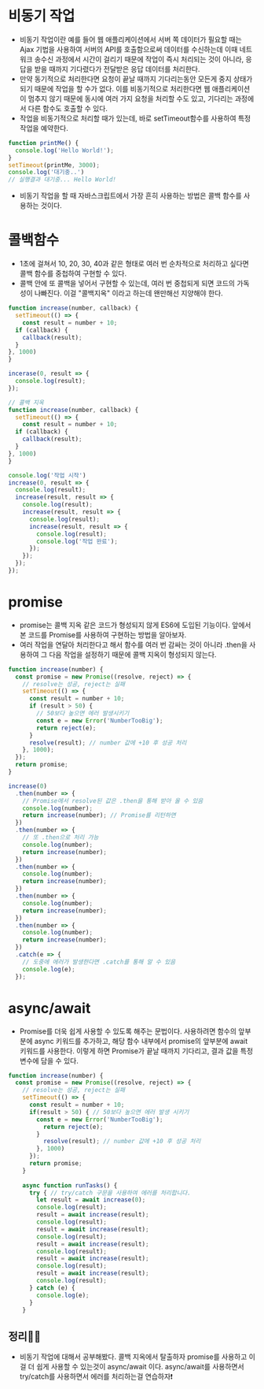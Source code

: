 # 비동기 작업

- 비동기 작업이란 예를 들어 웹 애플리케이션에서 서버 쪽 데이터가 필요할 때는 Ajax 기법을 사용하여 서버의 API를 호출함으로써 데이터를 수신하는데 이때 네트워크 송수신 과정에서 시간이 걸리기 때문에 작업이 즉시 처리되는 것이 아니라, 응답을 받을 때까지 기다렸다가 전달받은 응답 데이터를 처리한다.
- 만약 동기적으로 처리한다면 요청이 끝날 때까지 기다리는동안 모든게 중지 상태가 되기 때문에 작업을 할 수가 없다. 이를 비동기적으로 처리한다면 웹 애플리케이션이 멈추지 않기 때문에 동시에 여러 가지 요청을 처리할 수도 있고, 기다리는 과정에서 다른 함수도 호출할 수 있다.
- 작업을 비동기적으로 처리할 때가 있는데, 바로 setTimeout함수를 사용하여 특정 작업을 예약한다.
```javascript
function printMe() {
  console.log('Hello World!');
}
setTimeout(printMe, 3000);
console.log('대기중..')
// 실행결과 대기중... Hello World!
```
- 비동기 작업을 할 때 자바스크립트에서 가장 흔히 사용하는 방법은 콜백 함수를 사용하는 것이다.

# 콜백함수
- 1초에 걸쳐서 10, 20, 30, 40과 같은 형태로 여러 번 순차적으로 처리하고 싶다면 콜백 함수를 중첩하여 구현할 수 있다.
- 콜백 안에 또 콜백을 넣어서 구현할 수 있는데, 여러 번 중첩되게 되면 코드의 가독성이 나빠진다. 이걸 "콜백지옥" 이라고 하는데 왠만해선 지양해야 한다.
```javascript
function increase(number, callback) {
  setTimeout(() => {
    const result = number + 10;
  if (callback) {
    callback(result);
  }
}, 1000)
}

incerase(0, result => {
  console.log(result);
});

// 콜백 지옥
function increase(number, callback) {
  setTimeout(() => {
    const result = number + 10;
  if (callback) {
    callback(result);
  }
}, 1000)
}

console.log('작업 시작')
increase(0, result => {
  console.log(result);
  increase(result, result => {
    console.log(result);
    increase(result, result => {
      console.log(result);
      increase(result, result => {
        console.log(result);
        console.log('작업 완료');
      });
    });
  });
});
```

# promise
- promise는 콜백 지옥 같은 코드가 형성되지 않게 ES6에 도입된 기능이다. 앞에서 본 코드를 Promise를 사용하여 구현하는 방법을 알아보자.
- 여러 작업을 연달아 처리한다고 해서 함수를 여러 번 감싸는 것이 아니라 .then을 사용하여 그 다음 작업을 설정하기 때문에 콜백 지옥이 형성되지 않는다.
```javascript
function increase(number) {
  const promise = new Promise((resolve, reject) => {
    // resolve는 성공, reject는 실패
    setTimeout(() => {
      const result = number + 10;
      if (result > 50) {
        // 50보다 높으면 에러 발생시키기
        const e = new Error('NumberTooBig');
        return reject(e);
      }
      resolve(result); // number 값에 +10 후 성공 처리
    }, 1000);
  });
  return promise;
}

increase(0)
  .then(number => {
    // Promise에서 resolve된 값은 .then을 통해 받아 올 수 있음
    console.log(number);
    return increase(number); // Promise를 리턴하면
  })
  .then(number => {
    // 또 .then으로 처리 가능
    console.log(number);
    return increase(number);
  })
  .then(number => {
    console.log(number);
    return increase(number);
  })
  .then(number => {
    console.log(number);
    return increase(number);
  })
  .then(number => {
    console.log(number);
    return increase(number);
  })
  .catch(e => {
    // 도중에 에러가 발생한다면 .catch를 통해 알 수 있음
    console.log(e);
  });
```

# async/await
- Promise를 더욱 쉽게 사용할 수 있도록 해주는 문법이다. 사용하려면 함수의 앞부분에 async 키워드를 추가하고, 해당 함수 내부에서 promise의 앞부분에 await 키워드를 사용한다. 이렇게 하면 Promise가 끝날 때까지 기다리고, 결과 값을 특정 변수에 담을 수 있다.
```javascript
function increase(number) {
  const promise = new Promise((resolve, reject) => {
    // resolve는 성공, reject는 실패
    setTimeout(() => {
      const result = number + 10;
      if(result > 50) { // 50보다 높으면 에러 발생 시키기
        const e = new Error('NumberTooBig');
          return reject(e);
        }
          resolve(result); // number 값에 +10 후 성공 처리
        }, 1000)
      });
      return promise;
    }
    
    async function runTasks() {
      try { // try/catch 구문을 사용하여 에러를 처리합니다.
        let result = await increase(0);
        console.log(result);
        result = await increase(result);
        console.log(result);
        result = await increase(result);
        console.log(result);
        result = await increase(result);
        console.log(result);
        result = await increase(result);
        console.log(result);
        result = await increase(result);
        console.log(result);
      } catch (e) {
        console.log(e);
      }
    }
```

## 정리🧑‍💻
- 비동기 작업에 대해서 공부해봤다. 콜백 지옥에서 탈출하자 promise를 사용하고 이걸 더 쉽게 사용할 수 있는것이 async/await 이다. async/await를 사용하면서 try/catch를 사용하면서 에러를 처리하는걸 연습하자❗️



     













